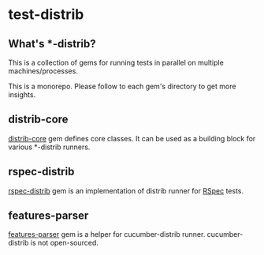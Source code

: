 # test-distrib

## What's *-distrib?

This is a collection of gems for running tests in parallel on
multiple machines/processes.

This is a monorepo. Please follow to each gem's directory to get more insights.

## distrib-core

[distrib-core](./distrib-core/README.md) gem defines core classes. It can be used as a building block for various *-distrib runners.

## rspec-distrib

[rspec-distrib](./rspec-distrib/README.md) gem is an implementation of distrib runner for [RSpec](https://rspec.info/) tests.

## features-parser

[features-parser](./features-parser/README.md) gem is a helper for cucumber-distrib runner. cucumber-distrib is not open-sourced.
